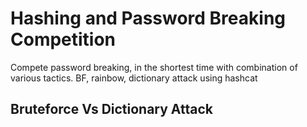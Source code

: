 # Hashing and Password Breaking Competition
Compete password breaking, in the shortest time with combination of various tactics. BF, rainbow, dictionary attack using hashcat

## Bruteforce Vs Dictionary Attack
